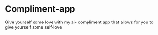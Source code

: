 # Compliment-app
 Give yourself some love with my ai- compliment app that allows for you to give yourself some self-love
